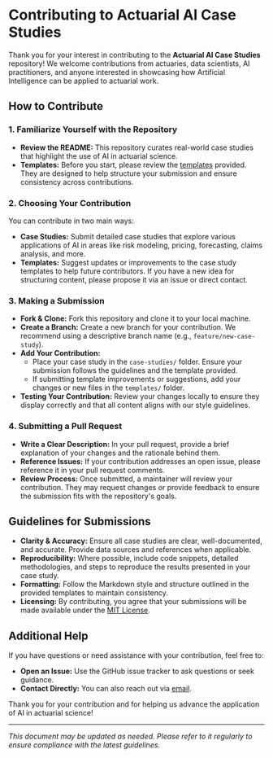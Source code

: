 # Contributing to Actuarial AI Case Studies

Thank you for your interest in contributing to the **Actuarial AI Case Studies** repository! We welcome contributions from actuaries, data scientists, AI practitioners, and anyone interested in showcasing how Artificial Intelligence can be applied to actuarial work.

## How to Contribute

### 1. Familiarize Yourself with the Repository

- **Review the README:** This repository curates real-world case studies that highlight the use of AI in actuarial science.
- **Templates:** Before you start, please review the [templates](./templates/) provided. They are designed to help structure your submission and ensure consistency across contributions.

### 2. Choosing Your Contribution

You can contribute in two main ways:
- **Case Studies:** Submit detailed case studies that explore various applications of AI in areas like risk modeling, pricing, forecasting, claims analysis, and more.
- **Templates:** Suggest updates or improvements to the case study templates to help future contributors. If you have a new idea for structuring content, please propose it via an issue or direct contact.

### 3. Making a Submission

- **Fork & Clone:** Fork this repository and clone it to your local machine.
- **Create a Branch:** Create a new branch for your contribution. We recommend using a descriptive branch name (e.g., `feature/new-case-study`).
- **Add Your Contribution:** 
  - Place your case study in the `case-studies/` folder. Ensure your submission follows the guidelines and the template provided.
  - If submitting template improvements or suggestions, add your changes or new files in the `templates/` folder.
- **Testing Your Contribution:** Review your changes locally to ensure they display correctly and that all content aligns with our style guidelines.

### 4. Submitting a Pull Request

- **Write a Clear Description:** In your pull request, provide a brief explanation of your changes and the rationale behind them.
- **Reference Issues:** If your contribution addresses an open issue, please reference it in your pull request comments.
- **Review Process:** Once submitted, a maintainer will review your contribution. They may request changes or provide feedback to ensure the submission fits with the repository's goals.

## Guidelines for Submissions

- **Clarity & Accuracy:** Ensure all case studies are clear, well-documented, and accurate. Provide data sources and references when applicable.
- **Reproducibility:** Where possible, include code snippets, detailed methodologies, and steps to reproduce the results presented in your case study.
- **Formatting:** Follow the Markdown style and structure outlined in the provided templates to maintain consistency.
- **Licensing:** By contributing, you agree that your submissions will be made available under the [MIT License](./LICENSE).

## Additional Help

If you have questions or need assistance with your contribution, feel free to:
- **Open an Issue:** Use the GitHub issue tracker to ask questions or seek guidance.
- **Contact Directly:** You can also reach out via [email](mailto:simon.hatzesberger@gmail.com).

Thank you for your contribution and for helping us advance the application of AI in actuarial science!

---

*This document may be updated as needed. Please refer to it regularly to ensure compliance with the latest guidelines.*
